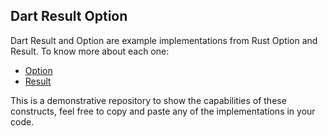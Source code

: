 ## Dart Result Option

Dart Result and Option are example implementations from Rust Option and Result. To know more about each one:

- [Option](/readme_option.md)
- [Result](/readme_result.md)

This is a demonstrative repository to show the capabilities of these constructs, feel free to copy and paste any of the implementations in your code.